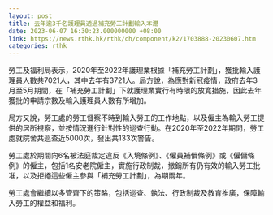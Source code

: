 ```yaml
---
layout: post
title: 去年逾3千名護理員透過補充勞工計劃輸入本港
date: 2023-06-07 16:30:23.000000000 +08:00
link: https://news.rthk.hk/rthk/ch/component/k2/1703888-20230607.htm
categories: rthk
---
```


勞工及福利局表示，2020年至2022年護理業根據「補充勞工計劃」，獲批輸入護理員人數共7021人，其中去年有3721人。局方說，為應對新冠疫情，政府去年3月至5月期間，在「補充勞工計劃」下就護理業實行有時限的放寬措施，因此去年獲批的申請宗數及輸入護理員人數有所增加。

局方又說，勞工處的勞工督察不時到輸入勞工的工作地點，以及僱主為輸入勞工提供的居所視察，並按情況進行針對性的巡查行動。在2020年至2022年期間，勞工處就院舍共巡查近5000次，發出共133次警告。

勞工處於期間向6名被法庭裁定違反《入境條例》、《僱員補償條例》或《僱傭條例》的僱主，包括1名安老院僱主，實施行政制裁，撤銷所有仍有效的輸入勞工批准，以及拒絕這些僱主參與「補充勞工計劃」，為期兩年。

勞工處會繼續以多管齊下的策略，包括巡查、執法、行政制裁及教育推廣，保障輸入勞工的權益和福利。
